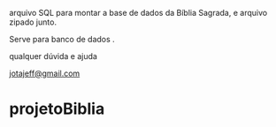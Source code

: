 arquivo SQL para montar a base de dados da Bíblia Sagrada, e arquivo zipado junto.

Serve para banco de dados .

qualquer dúvida e ajuda 

jotajeff@gmail.com

# projetoBiblia
